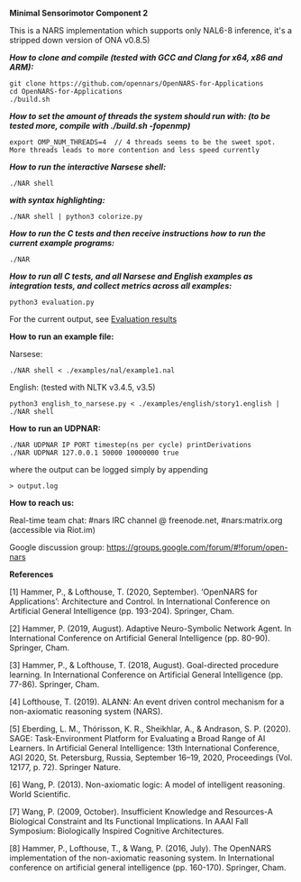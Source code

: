 **Minimal Sensorimotor Component 2**

This is a NARS implementation which supports only NAL6-8 inference, it's a stripped down version of ONA v0.8.5)

***How to clone and compile (tested with GCC and Clang for x64, x86 and ARM):***

```
git clone https://github.com/opennars/OpenNARS-for-Applications
cd OpenNARS-for-Applications
./build.sh
```

***How to set the amount of threads the system should run with: (to be tested more, compile with ./build.sh -fopenmp)***
```
export OMP_NUM_THREADS=4  // 4 threads seems to be the sweet spot. More threads leads to more contention and less speed currently
```

***How to run the interactive Narsese shell:***

```
./NAR shell
```

***with syntax highlighting:***

```
./NAR shell | python3 colorize.py
```

***How to run the C tests and then receive instructions how to run the current example programs:***

```
./NAR
```

***How to run all C tests, and all Narsese and English examples as integration tests, and collect metrics across all examples:***

```
python3 evaluation.py
```

For the current output, see [Evaluation results](https://github.com/opennars/OpenNARS-for-Applications/wiki/Evaluation-Results-(Tests,-metrics))

**How to run an example file:**

Narsese:

```
./NAR shell < ./examples/nal/example1.nal
```

English: (tested with NLTK v3.4.5, v3.5)

```
python3 english_to_narsese.py < ./examples/english/story1.english | ./NAR shell
```

**How to run an UDPNAR:**

```
./NAR UDPNAR IP PORT timestep(ns per cycle) printDerivations
./NAR UDPNAR 127.0.0.1 50000 10000000 true
```

where the output can be logged simply by appending

```
> output.log
```

**How to reach us:**

Real-time team chat: #nars IRC channel @ freenode.net, #nars:matrix.org (accessible via Riot.im)

Google discussion group: https://groups.google.com/forum/#!forum/open-nars

**References**

[1] Hammer, P., & Lofthouse, T. (2020, September). ‘OpenNARS for Applications’: Architecture and Control. In International Conference on Artificial General Intelligence (pp. 193-204). Springer, Cham.

[2] Hammer, P. (2019, August). Adaptive Neuro-Symbolic Network Agent. In International Conference on Artificial General Intelligence (pp. 80-90). Springer, Cham.

[3] Hammer, P., & Lofthouse, T. (2018, August). Goal-directed procedure learning. In International Conference on Artificial General Intelligence (pp. 77-86). Springer, Cham.

[4] Lofthouse, T. (2019). ALANN: An event driven control mechanism for a non-axiomatic reasoning system (NARS).

[5] Eberding, L. M., Thórisson, K. R., Sheikhlar, A., & Andrason, S. P. (2020). SAGE: Task-Environment Platform for Evaluating a Broad Range of AI Learners. In Artificial General Intelligence: 13th International Conference, AGI 2020, St. Petersburg, Russia, September 16–19, 2020, Proceedings (Vol. 12177, p. 72). Springer Nature.

[6] Wang, P. (2013). Non-axiomatic logic: A model of intelligent reasoning. World Scientific.

[7] Wang, P. (2009, October). Insufficient Knowledge and Resources-A Biological Constraint and Its Functional Implications. In AAAI Fall Symposium: Biologically Inspired Cognitive Architectures.

[8] Hammer, P., Lofthouse, T., & Wang, P. (2016, July). The OpenNARS implementation of the non-axiomatic reasoning system. In International conference on artificial general intelligence (pp. 160-170). Springer, Cham.

